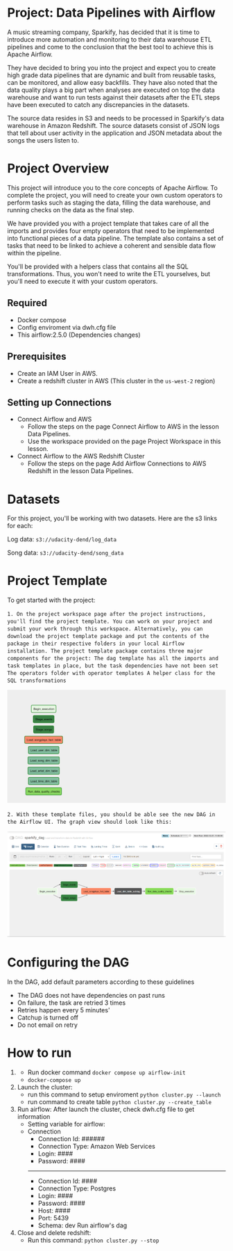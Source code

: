 # Project: Data Pipelines with Airflow
A music streaming company, Sparkify, has decided that it is time to introduce more automation and monitoring to their data warehouse ETL pipelines and come to the conclusion that the best tool to achieve this is Apache Airflow.

They have decided to bring you into the project and expect you to create high grade data pipelines that are dynamic and built from reusable tasks, can be monitored, and allow easy backfills. They have also noted that the data quality plays a big part when analyses are executed on top the data warehouse and want to run tests against their datasets after the ETL steps have been executed to catch any discrepancies in the datasets.

The source data resides in S3 and needs to be processed in Sparkify's data warehouse in Amazon Redshift. The source datasets consist of JSON logs that tell about user activity in the application and JSON metadata about the songs the users listen to.


# Project Overview
This project will introduce you to the core concepts of Apache Airflow. To complete the project, you will need to create your own custom operators to perform tasks such as staging the data, filling the data warehouse, and running checks on the data as the final step.

We have provided you with a project template that takes care of all the imports and provides four empty operators that need to be implemented into functional pieces of a data pipeline. The template also contains a set of tasks that need to be linked to achieve a coherent and sensible data flow within the pipeline.

You'll be provided with a helpers class that contains all the SQL transformations. Thus, you won't need to write the ETL yourselves, but you'll need to execute it with your custom operators.



## Required
- Docker compose
- Config enviroment via dwh.cfg file
- This airflow:2.5.0 (Dependencies changes)

## Prerequisites
- Create an IAM User in AWS.
- Create a redshift cluster in AWS (This cluster in the `us-west-2` region)

## Setting up Connections

- Connect Airflow and AWS
    + Follow the steps on the page Connect Airflow to AWS in the lesson Data Pipelines.
    + Use the workspace provided on the page Project Workspace in this lesson.
- Connect Airflow to the AWS Redshift Cluster
    + Follow the steps on the page Add Airflow Connections to AWS Redshift in the lesson Data Pipelines.

# Datasets
For this project, you'll be working with two datasets. Here are the s3 links for each:

Log data: `s3://udacity-dend/log_data`

Song data: `s3://udacity-dend/song_data`

# Project Template
To get started with the project:

`1. On the project workspace page after the project instructions, you'll find the project template. You can work on your project and submit your work through this workspace. Alternatively, you can download the project template package and put the contents of the package in their respective folders in your local Airflow installation. The project template package contains three major components for the project:
The dag template has all the imports and task templates in place, but the task dependencies have not been set
The operators folder with operator templates
A helper class for the SQL transformations`

![DAG finished](images/dag_example.png)

`2. With these template files, you should be able see the new DAG in the Airflow UI. The graph view should look like this:`


![DAG example](images/dags.png)

# Configuring the DAG
In the DAG, add default parameters according to these guidelines
 - The DAG does not have dependencies on past runs
 - On failure, the task are retried 3 times
 - Retries happen every 5 minutes'
 - Catchup is turned off
 - Do not email on retry

# How to run
1. - Run docker command `docker compose up airflow-init`
   - `docker-compose up`
2. Launch the cluster: 
   - run this command to setup enviroment `python cluster.py --launch`
   - run command to create table `python cluster.py --create_table`
3. Run airflow:
    After launch the cluster, check dwh.cfg file to get information
   - Setting variable for airflow: 
   * Connection
       + Connection Id: ######
       + Connection Type: Amazon Web Services
       + Login: ####
       + Password: ####
       ----------------------------
       + Connection Id: ####
       + Connection Type: Postgres
       + Login: ####
       + Password: ####
       + Host: ####
       + Port: 5439
       + Schema: dev
    Run airflow's dag
4. Close and delete redshift:
    - Run this command: `python cluster.py --stop`
    

